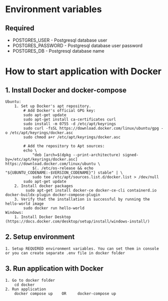 # Environment variables
## Required
- POSTGRES_USER - Postgresql database user
- POSTGRES_PASSWORD - Postgresql database user password
- POSTGRES_DB - Postgresql database name
# How to start application with Docker
## 1. Install Docker and docker-compose
    Ubuntu:
        1. Set up Docker's apt repository.
            # Add Docker's official GPG key:
            sudo apt-get update
            sudo apt-get install ca-certificates curl
            sudo install -m 0755 -d /etc/apt/keyrings
            sudo curl -fsSL https://download.docker.com/linux/ubuntu/gpg -o /etc/apt/keyrings/docker.asc
            sudo chmod a+r /etc/apt/keyrings/docker.asc

            # Add the repository to Apt sources:
            echo \
                "deb [arch=$(dpkg --print-architecture) signed-by=/etc/apt/keyrings/docker.asc] https://download.docker.com/linux/ubuntu \
                $(. /etc/os-release && echo "${UBUNTU_CODENAME:-$VERSION_CODENAME}") stable" | \
                sudo tee /etc/apt/sources.list.d/docker.list > /dev/null
            sudo apt-get update 
        2. Install docker packages
             sudo apt-get install docker-ce docker-ce-cli containerd.io docker-buildx-plugin docker-compose-plugin
        3. Verify that the installation is successful by running the hello-world image
            sudo docker run hello-world
    Windows:
        1. Install Docker Desktop (https://docs.docker.com/desktop/setup/install/windows-install/)
## 2. Setup environment
    1. Setup REQUIRED environment variables. You can set them in console or you can create separate .env file in docker folder
## 3. Run application with Docker
    1. Go to docker folder
        cd docker
    2. Run application
        docker compose up    OR     docker-compose up